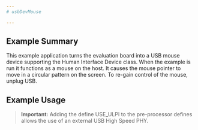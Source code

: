 ```yaml
---
# usbDevMouse

---
```


## Example Summary

 This example application turns the evaluation board into a USB mouse device
 supporting the Human Interface Device class.  When the example is run
 it functions as a mouse on the host.  It causes the mouse pointer to move
 in a circular pattern on the screen.  To re-gain control of the mouse,
 unplug USB.

## Example Usage

>__Important:__ Adding the define USE_ULPI to the pre-processor defines allows the use of an external USB High Speed PHY.
